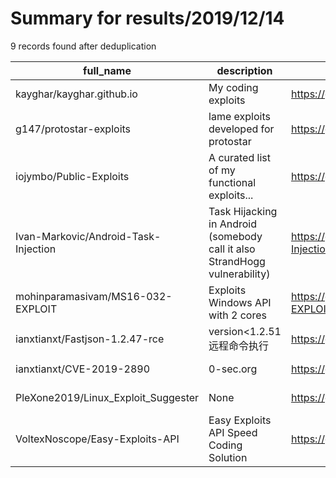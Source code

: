 
# Summary for results/2019/12/14
    
9 records found after deduplication

| full_name | description | html_url | matched_list | matched_count | pushed_at | size | stargazers_count | language | forks_count |
|--------------------------------------|----------------------------------------------------------------------------|---------------------------------------------------------|---------------------------------------------|-----------------|---------------------------|--------|--------------------|------------|---------------|
| kayghar/kayghar.github.io | My coding exploits | https://github.com/kayghar/kayghar.github.io | ['exploit'] | 1 | 2019-12-14 22:21:36+00:00 | 623 | 0 | HTML | 0 |
| g147/protostar-exploits | lame exploits developed for protostar | https://github.com/g147/protostar-exploits | ['exploit'] | 1 | 2019-12-14 10:09:25+00:00 | 6 | 1 | Python | 0 |
| iojymbo/Public-Exploits | A curated list of my functional exploits... | https://github.com/iojymbo/Public-Exploits | ['cve poc', 'exploit', 'vulnerability poc'] | 3 | 2019-12-14 12:16:38+00:00 | 911 | 6 | Python | 2 |
| Ivan-Markovic/Android-Task-Injection | Task Hijacking in Android (somebody call it also StrandHogg vulnerability) | https://github.com/Ivan-Markovic/Android-Task-Injection | ['vulnerability poc'] | 1 | 2019-12-14 08:56:50+00:00 | 25 | 49 | Java | 22 |
| mohinparamasivam/MS16-032-EXPLOIT | Exploits Windows API with 2 cores | https://github.com/mohinparamasivam/MS16-032-EXPLOIT | ['exploit'] | 1 | 2019-12-14 07:13:08+00:00 | 157 | 0 | | 0 |
| ianxtianxt/Fastjson-1.2.47-rce | version<1.2.51 远程命令执行 | https://github.com/ianxtianxt/Fastjson-1.2.47-rce | ['rce'] | 1 | 2019-12-14 07:21:23+00:00 | 902 | 3 | Java | 4 |
| ianxtianxt/CVE-2019-2890 | 0-sec.org | https://github.com/ianxtianxt/CVE-2019-2890 | ['cve-2'] | 1 | 2019-12-14 08:04:01+00:00 | 8106 | 5 | Java | 2 |
| PleXone2019/Linux_Exploit_Suggester | None | https://github.com/PleXone2019/Linux_Exploit_Suggester | ['exploit'] | 1 | 2019-12-14 17:41:35+00:00 | 37 | 0 | Perl | 0 |
| VoltexNoscope/Easy-Exploits-API | Easy Exploits API Speed Coding Solution | https://github.com/VoltexNoscope/Easy-Exploits-API | ['exploit'] | 1 | 2019-12-14 17:55:24+00:00 | 0 | 0 | | 0 |
